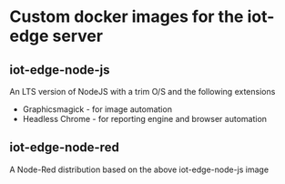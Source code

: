# Custom docker images for the iot-edge server

## iot-edge-node-js

An LTS version of NodeJS with a trim O/S and the following extensions

  * Graphicsmagick - for image automation
  * Headless Chrome - for reporting engine and browser automation

## iot-edge-node-red

A Node-Red distribution based on the above iot-edge-node-js image

